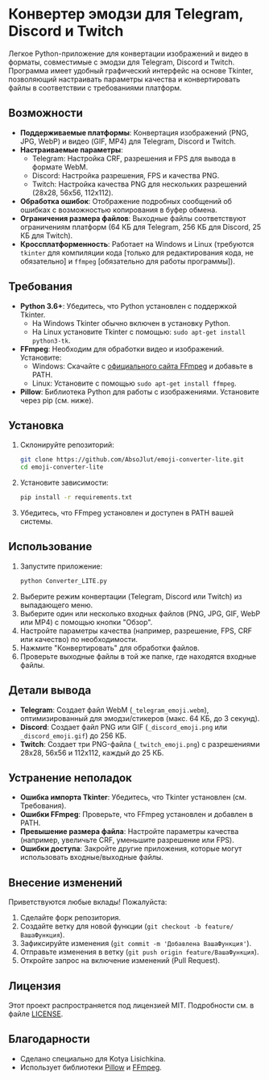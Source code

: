 # Конвертер эмодзи для Telegram, Discord и Twitch

Легкое Python-приложение для конвертации изображений и видео в форматы, совместимые с эмодзи для Telegram, Discord и Twitch. Программа имеет удобный графический интерфейс на основе Tkinter, позволяющий настраивать параметры качества и конвертировать файлы в соответствии с требованиями платформ.

## Возможности
- **Поддерживаемые платформы**: Конвертация изображений (PNG, JPG, WebP) и видео (GIF, MP4) для Telegram, Discord и Twitch.
- **Настраиваемые параметры**:
  - Telegram: Настройка CRF, разрешения и FPS для вывода в формате WebM.
  - Discord: Настройка разрешения, FPS и качества PNG.
  - Twitch: Настройка качества PNG для нескольких разрешений (28x28, 56x56, 112x112).
- **Обработка ошибок**: Отображение подробных сообщений об ошибках с возможностью копирования в буфер обмена.
- **Ограничения размера файлов**: Выходные файлы соответствуют ограничениям платформ (64 КБ для Telegram, 256 КБ для Discord, 25 КБ для Twitch).
- **Кроссплатформенность**: Работает на Windows и Linux (требуются `tkinter` для компиляции кода [только для редактирования кода, не обязательно] и `ffmpeg` [обязательно для работы программы]).

## Требования
- **Python 3.6+**: Убедитесь, что Python установлен с поддержкой Tkinter.
  - На Windows Tkinter обычно включен в установку Python.
  - На Linux установите Tkinter с помощью: `sudo apt-get install python3-tk`.
- **FFmpeg**: Необходим для обработки видео и изображений. Установите:
  - Windows: Скачайте с [официального сайта FFmpeg](https://ffmpeg.org/download.html) и добавьте в PATH.
  - Linux: Установите с помощью `sudo apt-get install ffmpeg`.
- **Pillow**: Библиотека Python для работы с изображениями. Установите через pip (см. ниже).

## Установка
1. Склонируйте репозиторий:
   ```bash
   git clone https://github.com/AbsoJlut/emoji-converter-lite.git
   cd emoji-converter-lite
   ```
2. Установите зависимости:
   ```bash
   pip install -r requirements.txt
   ```
3. Убедитесь, что FFmpeg установлен и доступен в PATH вашей системы.

## Использование
1. Запустите приложение:
   ```bash
   python Converter_LITE.py
   ```
2. Выберите режим конвертации (Telegram, Discord или Twitch) из выпадающего меню.
3. Выберите один или несколько входных файлов (PNG, JPG, GIF, WebP или MP4) с помощью кнопки "Обзор".
4. Настройте параметры качества (например, разрешение, FPS, CRF или качество) по необходимости.
5. Нажмите "Конвертировать" для обработки файлов.
6. Проверьте выходные файлы в той же папке, где находятся входные файлы.

## Детали вывода
- **Telegram**: Создает файл WebM (`_telegram_emoji.webm`), оптимизированный для эмодзи/стикеров (макс. 64 КБ, до 3 секунд).
- **Discord**: Создает файл PNG или GIF (`_discord_emoji.png` или `_discord_emoji.gif`) до 256 КБ.
- **Twitch**: Создает три PNG-файла (`_twitch_emoji.png`) с разрешениями 28x28, 56x56 и 112x112, каждый до 25 КБ.

## Устранение неполадок
- **Ошибка импорта Tkinter**: Убедитесь, что Tkinter установлен (см. Требования).
- **Ошибки FFmpeg**: Проверьте, что FFmpeg установлен и добавлен в PATH.
- **Превышение размера файла**: Настройте параметры качества (например, увеличьте CRF, уменьшите разрешение или FPS).
- **Ошибки доступа**: Закройте другие приложения, которые могут использовать входные/выходные файлы.

## Внесение изменений
Приветствуются любые вклады! Пожалуйста:
1. Сделайте форк репозитория.
2. Создайте ветку для новой функции (`git checkout -b feature/ВашаФункция`).
3. Зафиксируйте изменения (`git commit -m 'Добавлена ВашаФункция'`).
4. Отправьте изменения в ветку (`git push origin feature/ВашаФункция`).
5. Откройте запрос на включение изменений (Pull Request).

## Лицензия
Этот проект распространяется под лицензией MIT. Подробности см. в файле [LICENSE](LICENSE).

## Благодарности
- Сделано специально для Kotya Lisichkina.
- Использует библиотеки [Pillow](https://python-pillow.org/) и [FFmpeg](https://ffmpeg.org/).
